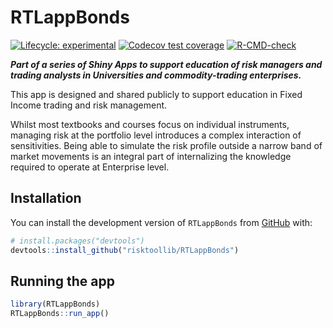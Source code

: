
<!-- README.md is generated from README.Rmd. Please edit that file -->

# RTLappBonds

<!-- badges: start -->

[![Lifecycle:
experimental](https://img.shields.io/badge/lifecycle-experimental-orange.svg)](https://lifecycle.r-lib.org/articles/stages.html#experimental)
[![Codecov test
coverage](https://codecov.io/gh/risktoollib/RTLappBonds/branch/master/graph/badge.svg)](https://app.codecov.io/gh/risktoollib/RTLappBonds?branch=master)
[![R-CMD-check](https://github.com/risktoollib/RTLappBonds/workflows/R-CMD-check/badge.svg)](https://github.com/risktoollib/RTLappBonds/actions)
<!-- badges: end -->

***Part of a series of Shiny Apps to support education of risk managers
and trading analysts in Universities and commodity-trading
enterprises.***

This app is designed and shared publicly to support education in Fixed
Income trading and risk management.

Whilst most textbooks and courses focus on individual instruments,
managing risk at the portfolio level introduces a complex interaction of
sensitivities. Being able to simulate the risk profile outside a narrow
band of market movements is an integral part of internalizing the
knowledge required to operate at Enterprise level.

## Installation

You can install the development version of `RTLappBonds` from
[GitHub](https://github.com/) with:

``` r
# install.packages("devtools")
devtools::install_github("risktoollib/RTLappBonds")
```

## Running the app

``` r
library(RTLappBonds)
RTLappBonds::run_app()
```
